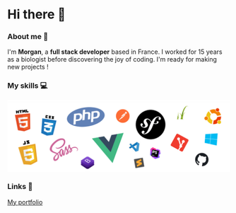 <h1>Hi there 👋</h1>

### About me 👱

I'm __Morgan__, a __full stack developer__ based in France. I worked for 15 years as a biologist before discovering the joy of coding.
I'm ready for making new projects !


### My skills 💻

<p align="center">
  <img align="center" alt="Skills" src="https://github.com/mlaversin/mlaversin/blob/main/img/skills.png" />
</p>

### Links 🔗

[My portfolio](https://www.morganlaversin.fr)
